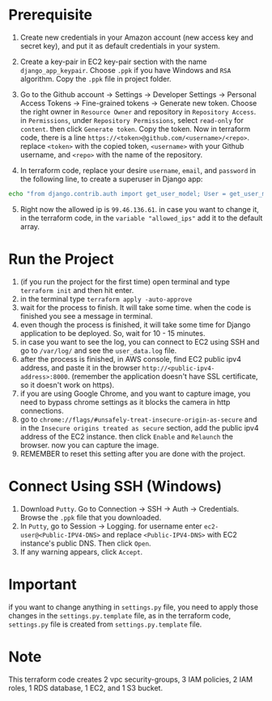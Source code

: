 # Prerequisite
1. Create new credentials in your Amazon account (new access key and secret key), and put it as default credentials in your system.
2. Create a key-pair in EC2 key-pair section with the name `django_app_keypair`. Choose `.ppk` if you have Windows and `RSA` algorithm. Copy the `.ppk` file in project folder.   

3. Go to the Github account -> Settings -> Developer Settings -> Personal Access Tokens -> Fine-grained tokens -> Generate new token. Choose the right owner in `Resource Owner` and repository in `Repository Access`. in `Permissions`, under `Repository Permissions`, select `read-only` for `content`. then click `Generate token`. Copy the token. Now in terraform code, there is a line `https://<token>@github.com/<username>/<repo>`. replace `<token>` with the copied token, `<username>` with your Github username, and `<repo>` with the name of the repository.
4. In terraform code, replace your desire `username`, `email`, and `password` in the following line, to create a superuser in Django app:   

```bash
echo "from django.contrib.auth import get_user_model; User = get_user_model(); User.objects.create_superuser('username', 'email', 'password')" | python3 manage.py shell
```  

5. Right now the allowed ip is `99.46.136.61`. in case you want to change it, in the terraform code, in the `variable "allowed_ips"` add it to the default array.


# Run the Project
1. (if you run the project for the first time) open terminal and type `terraform init` and then hit enter.
2. in the terminal type `terraform apply -auto-approve`
3. wait for the process to finish. It will take some time. when the code is finished you see a message in terminal.
4. even though the process is finished, it will take some time for Django application to be deployed. So, wait for 10 - 15 minutes.
5. in case you want to see the log, you can connect to EC2 using SSH and go to `/var/log/` and see the `user_data.log` file.
5. after the process is finished, in AWS console, find EC2 public ipv4 address, and paste it in the browser `http://<public-ipv4-address>:8000`. (remember the application doesn't have SSL certificate, so it doesn't work on https).
7. if you are using Google Chrome, and you want to capture image, you need to bypass chrome settings as it blocks the camera in http connections.
8. go to `chrome://flags/#unsafely-treat-insecure-origin-as-secure` and in the `Insecure origins treated as secure` section, add the public ipv4 address of the EC2 instance. then click `Enable` and `Relaunch` the browser. now you can capture the image. 
9. REMEMBER to reset this setting after you are done with the project.

# Connect Using SSH (Windows)
1. Download `Putty`. Go to Connection -> SSH -> Auth -> Credentials. Browse the `.ppk` file that you downloaded.
2. In `Putty`, go to Session -> Logging. for username enter `ec2-user@<Public-IPV4-DNS>` and replace `<Public-IPV4-DNS>` with EC2 instance's public DNS. Then click `Open`.
3. If any warning appears, click `Accept`.

# Important
if you want to change anything in `settings.py` file, you need to apply those changes in the `settings.py.template` file, as in the terraform code, `settings.py` file is created from `settings.py.template` file.

# Note
This terraform code creates 2 vpc security-groups, 3 IAM policies, 2 IAM roles, 1 RDS database, 1 EC2, and 1 S3 bucket.
